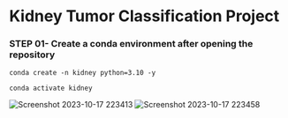 # Kidney Tumor Classification Project

### STEP 01- Create a conda environment after opening the repository


    conda create -n kidney python=3.10 -y

    conda activate kidney
![Screenshot 2023-10-17 223413](https://github.com/santhoshmlops/KidneyTumorClassification_Project/assets/133121635/0039682e-2642-411f-adcc-1afe9930c67f)
![Screenshot 2023-10-17 223458](https://github.com/santhoshmlops/KidneyTumorClassification_Project/assets/133121635/9da90f97-fa13-44dd-898e-fc75e2c16815)
